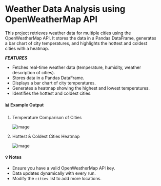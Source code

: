 # Weather Data Analysis using OpenWeatherMap API

This project retrieves weather data for multiple cities using the OpenWeatherMap API. 
It stores the data in a Pandas DataFrame, generates a bar chart of city temperatures, 
and highlights the hottest and coldest cities with a heatmap.

***FEATURES***
- Fetches real-time weather data (temperature, humidity, weather description of cities).
- Stores data in a Pandas DataFrame.
- Displays a bar chart of city temperatures.
- Generates a heatmap showing the highest and lowest temperatures.
- Identifies the hottest and coldest cities. 

#### **📊 Example Output**  
1. Temperature Comparison of Cities
   
   ![image](https://github.com/user-attachments/assets/54296ef4-4d08-4008-a5f6-c1fbb5c303f2)
   

2. Hottest & Coldest Cities Heatmap
   
   ![image](https://github.com/user-attachments/assets/670f52ee-34b2-4ba2-85e7-23993d70ab31)

#### **💡 Notes**  
- Ensure you have a valid OpenWeatherMap API key.
- Data updates dynamically with every run.
- Modify the `cities` list to add more locations.


